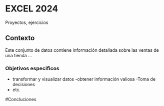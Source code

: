 # EXCEL 2024
Proyectos, ejercicios


## Contexto
Este conjunto de datos contiene información detallada sobre las ventas de una tienda ...

### Objetivos especificos


- transformar y visualizar datos
-obtener información valiosa
-Toma de decisiones
- etc.


#Concluciones
